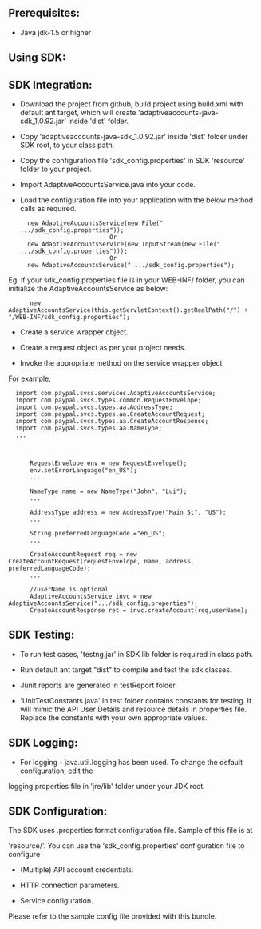 Prerequisites:
--------------
*	Java jdk-1.5 or higher

Using SDK:
----------
SDK Integration:
----------------
*	Download the project from github, build project using build.xml with default ant target, which will create 			    'adaptiveaccounts-java-sdk_1.0.92.jar' inside 'dist' folder.

*	Copy 'adaptiveaccounts-java-sdk_1.0.92.jar' inside 'dist' folder under SDK root, to your class path.

*	Copy the configuration file 'sdk_config.properties' in SDK 'resource' folder to your project.

*	Import AdaptiveAccountsService.java into your code.

*	Load the configuration file into your application with the below method calls as required.

          new AdaptiveAccountsService(new File(" .../sdk_config.properties"));
                                 Or
          new AdaptiveAccountsService(new InputStream(new File(" .../sdk_config.properties")));
                                 Or
          new AdaptiveAccountsService(" .../sdk_config.properties");

Eg. if your sdk_config.properties file is in your WEB-INF/ folder, you can initialize the AdaptiveAccountsService as below:	
	
		  new AdaptiveAccountsService(this.getServletContext().getRealPath("/") + "/WEB-INF/sdk_config.properties");
		

*	Create a service wrapper object.

*	Create a request object as per your project needs. 

*	Invoke the appropriate method on the service wrapper object.

For example,

          
	  import com.paypal.svcs.services.AdaptiveAccountsService;
	  import com.paypal.svcs.types.common.RequestEnvelope;
	  import com.paypal.svcs.types.aa.AddressType;
	  import com.paypal.svcs.types.aa.CreateAccountRequest;
	  import com.paypal.svcs.types.aa.CreateAccountResponse;
	  import com.paypal.svcs.types.aa.NameType;
	  ...
	  
          
          
          RequestEnvelope env = new RequestEnvelope();
	      env.setErrorLanguage("en_US");
          ...
          
		  NameType name = new NameType("John", "Lui");
          ...
          
          AddressType address = new AddressType("Main St", "US");
	      ...
	  
		  String preferredLanguageCode ="en_US";
		  ...
		  
	      CreateAccountRequest req = new CreateAccountRequest(requestEnvelope, name, address, preferredLanguageCode);
          ...

          //userName is optional
          AdaptiveAccountsService invc = new AdaptiveAccountsService(".../sdk_config.properties");
	      CreateAccountResponse ret = invc.createAccount(req,userName);


SDK Testing:
-----------

*	To run test cases, 'testng.jar' in SDK lib folder is required in class path.

*	Run default ant target "dist" to compile and test the sdk classes.

*	Junit reports are generated in testReport folder.

*   'UnitTestConstants.java' in test folder contains constants for testing. It will mimic the API User Details and resource details in properties file. Replace the constants with your own appropriate values.


SDK Logging:
------------
*	For logging - java.util.logging has been used. To change the default configuration, edit the
 
logging.properties file in 'jre/lib' folder under your JDK root.


SDK Configuration:
------------------
The SDK uses .properties format configuration file. Sample of this file is at 
 
'resource/'. You can use the 'sdk_config.properties' configuration file to configure

*	(Multiple) API account credentials.

*	HTTP connection parameters.

*	Service configuration.

Please refer to the sample config file provided with this bundle.

